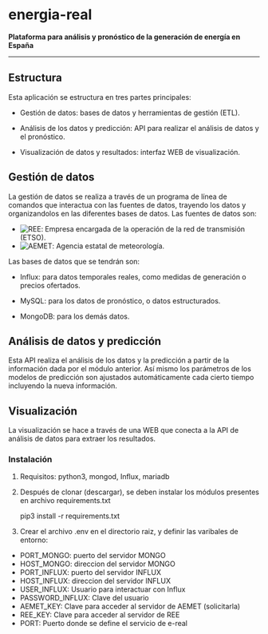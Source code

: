 # energia-real

__Plataforma para análisis y pronóstico de la generación de energía en España__

---

## Estructura

Esta aplicación se estructura en tres partes principales:

- Gestión de datos: bases de datos y herramientas de gestión (ETL).

- Análisis de los datos y predicción: API para realizar el análisis de datos y el pronóstico.

- Visualización de datos y resultados: interfaz WEB de visualización.

## Gestión de datos

La gestión de datos se realiza a través de un programa de línea de comandos que interactua con las fuentes de datos, trayendo los datos y organizandolos en las diferentes bases de datos. Las fuentes de datos son:

- ![REE](https://www.ree.es/): Empresa encargada de la operación de la red de transmisión (ETSO). 
- ![AEMET](http://www.aemet.es/): Agencia estatal de meteorología.

Las bases de datos que se tendrán son:

- Influx: para datos temporales reales, como medidas de generación o precios ofertados.

- MySQL: para los datos de pronóstico, o datos estructurados.

- MongoDB: para los demás datos.

## Análisis de datos y predicción

Esta API realiza el análisis de los datos y la predicción a partir de la información dada por el módulo anterior. 
Así mismo los parámetros de los modelos de predicción son ajustados automáticamente cada cierto tiempo incluyendo la nueva información.

## Visualización

La visualización se hace a través de una WEB que conecta a la API de análisis de datos para extraer los resultados.

### Instalación

1. Requisitos: python3, mongod, Influx, mariadb
2. Después de clonar (descargar), se deben instalar los módulos presentes en archivo requirements.txt 

	pip3 install -r requirements.txt

3. Crear el archivo .env en el directorio raiz, y definir las varibales de entorno:

- PORT_MONGO: puerto del servidor MONGO 
- HOST_MONGO: direccion del servidor MONGO
- PORT_INFLUX: puerto del servidor INFLUX
- HOST_INFLUX: direccion del servidor INFLUX
- USER_INFLUX: Usuario para interactuar con Influx
- PASSWORD_INFLUX: Clave del usuario
- AEMET_KEY: Clave para acceder al servidor de AEMET (solicitarla)
- REE_KEY: Clave para acceder al servidor de REE
- PORT: Puerto donde se define el servicio de e-real
